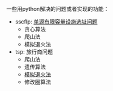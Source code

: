 一些用python解决的问题或者实现的功能：

- sscflp: [单源有限容量设施选址问题](https://blog.csdn.net/m0_37782473/article/details/85230699)
  - 贪心算法
  - 爬山法
  - 模拟退火法
- tsp: 旅行商问题
  - 爬山法
  - 遗传算法
  - [模拟退火法](https://blog.csdn.net/m0_37782473/article/details/85179911)
  - 修改圈算法
